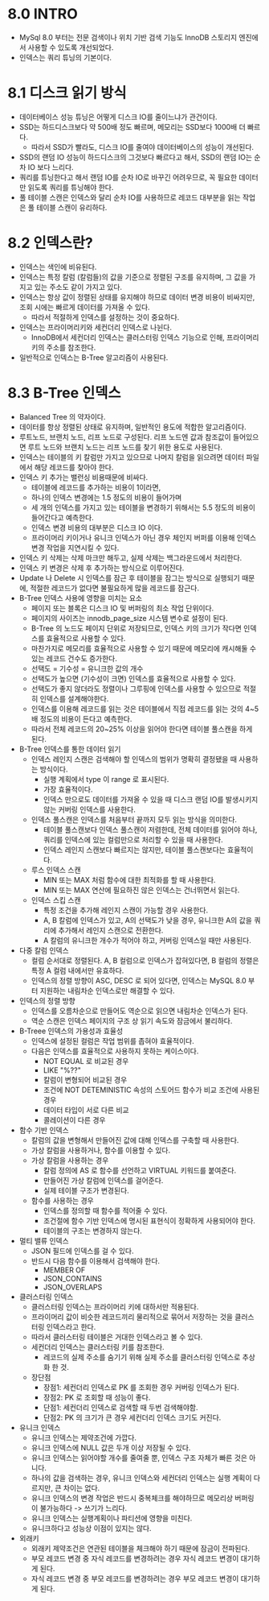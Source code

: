 # 8.0 INTRO
- MySql 8.0 부터는 전문 검색이나 위치 기반 검색 기능도 InnoDB 스토리지 엔진에서 사용할 수 있도록 개선되었다.
- 인덱스는 쿼리 튜닝의 기본이다.

# 8.1 디스크 읽기 방식
- 데이터베이스 성능 튜닝은 어떻게 디스크 IO를 줄이느냐가 관건이다.
- SSD는 하드디스크보다 약 500배 정도 빠르며, 메모리는 SSD보다 1000배 더 빠르다.
    - 따라서 SSD가 빨라도, 디스크 IO를 줄여야 데이터베이스의 성능이 개선된다.
- SSD의 랜덤 IO 성능이 하드디스크의 그것보다 빠르다고 해서, SSD의 랜덤 IO는 순차 IO 보다 느리다.
- 쿼리를 튜닝한다고 해서 랜덤 IO를 순차 IO로 바꾸긴 어려우므로, 꼭 필요한 데이터만 읽도록 쿼리를 튜닝해야 한다.
- 풀 테이블 스캔은 인덱스와 달리 순차 IO를 사용하므로 레코드 대부분을 읽는 작업은 풀 테이블 스캔이 유리하다.

# 8.2 인덱스란?
- 인덱스는 색인에 비유된다.
- 인덱스는 특정 칼럼 (칼럼들)의 값을 기준으로 정렬된 구조를 유지하며, 그 값을 가지고 있는 주소도 같이 가지고 있다.
- 인덱스는 항상 값이 정렬된 상태를 유지해야 하므로 데이터 변경 비용이 비싸지만, 조회 시에는 빠르게 데이터를 가져올 수 있다.
    - 따라서 적절하게 인덱스를 설정하는 것이 중요하다.
- 인덱스는 프라이머리키와 세컨더리 인덱스로 나뉜다.
    - InnoDB에서 세컨더리 인덱스는 클러스터링 인덱스 기능으로 인해, 프라이머리 키의 주소를 참조한다.
- 일반적으로 인덱스는 B-Tree 알고리즘이 사용된다.

# 8.3 B-Tree 인덱스
- Balanced Tree 의 약자이다.
- 데이터를 항상 정렬된 상태로 유지하며, 일반적인 용도에 적합한 알고리즘이다.
- 루트노드, 브랜치 노드, 리프 노드로 구성된다. 리프 노드엔 값과 참조값이 들어있으면 루트 노드와 브랜치 노드는 리프 노드를 찾기 위한 용도로 사용된다.
- 인덱스는 테이블의 키 칼럼만 가지고 있으므로 나머지 칼럼을 읽으려면 데이터 파일에서 해당 레코드를 찾아야 한다.
- 인덱스 키 추가는 밸런싱 비용때문에 비싸다.
    - 테이블에 레코드를 추가하는 비용이 1이라면,
    - 하나의 인덱스 변경에는 1.5 정도의 비용이 들어가며
    - 세 개의 인덱스를 가지고 있는 테이블을 변경하기 위해서는 5.5 정도의 비용이 들어간다고 예측한다.
    - 인덱스 변경 비용의 대부분은 디스크 IO 이다.
    - 프라이머리 키이거나 유니크 인덱스가 아닌 경우 체인지 버퍼를 이용해 인덱스 변경 작업을 지연시킬 수 있다.
- 인덱스 키 삭제는 삭제 마크만 해두고, 실제 삭제는 백그라운드에서 처리한다.
- 인덱스 키 변경은 삭제 후 추가하는 방식으로 이루어진다.
- Update 나 Delete 시 인덱스를 잠근 후 테이블을 잠그는 방식으로 실행되기 때문에, 적절한 레코드가 없다면 불필요하게 많을 레코드를 잠근다.
- B-Tree 인덱스 사용에 영향을 미치는 요소
    - 페이지 또는 블록은 디스크 IO 및 버퍼링의 최소 작업 단위이다.
    - 페이지의 사이즈는 innodb_page_size 시스템 변수로 설정이 된다.
    - B-Tree 의 노드도 페이지 단위로 저장되므로, 인덱스 키의 크기가 작다면 인덱스를 효율적으로 사용할 수 있다.
    - 마찬가지로 메모리를 효율적으로 사용할 수 있기 때문에 메모리에 캐시해둘 수 있는 레코드 건수도 증가한다.
    - 선택도 = 기수성 = 유니크한 값의 개수
    - 선택도가 높으면 (기수성이 크면) 인덱스를 효율적으로 사용할 수 있다.
    - 선택도가 좋지 않더라도 정렬이나 그루핑에 인덱스를 사용할 수 있으므로 적절히 인덱스를 설계해야한다.
    - 인덱스를 이용해 레코드를 읽는 것은 테이블에서 직접 레코드를 읽는 것의 4~5배 정도의 비용이 든다고 예측한다.
    - 따라서 전체 레코드의 20~25% 이상을 읽어야 한다면 테이블 풀스캔을 하게 된다.
- B-Tree 인덱스를 통한 데이터 읽기
    - 인덱스 레인지 스캔은 검색해야 할 인덱스의 범위가 명확히 결정됐을 때 사용하는 방식이다.
        - 실행 계획에서 type 이 range 로 표시된다.
        - 가장 효율적이다.
        - 인덱스 만으로도 데이터를 가져올 수 있을 때 디스크 랜덤 IO를 발생시키지 않는 커버링 인덱스를 사용한다.
    - 인덱스 풀스캔은 인덱스를 처음부터 끝까지 모두 읽는 방식을 의미한다.
        - 테이블 풀스캔보다 인덱스 풀스캔이 저렴한데, 전체 데이터를 읽어야 하나, 쿼리를 인덱스에 있는 컬럼만으로 처리할 수 있을 때 사용한다.
        - 인덱스 레인지 스캔보다 빠르지는 않지만, 테이블 풀스캔보다는 효율적이다.
    - 루스 인덱스 스캔
        - MIN 또는 MAX 처럼 함수에 대한 최적화를 할 때 사용한다.
        - MIN 또는 MAX 연산에 필요하진 않은 인덱스는 건너뛰면서 읽는다.
    - 인덱스 스킵 스캔
        - 특정 조건을 추가해 레인지 스캔이 가능할 경우 사용한다.
        - A, B 칼럼에 인덱스가 있고, A의 선택도가 낮을 경우, 유니크한 A의 값을 쿼리에 추가해서 레인지 스캔으로 전환한다.
        - A 칼럼의 유니크한 개수가 적어야 하고, 커버링 인덱스일 때만 사용된다.
- 다중 칼럼 인덱스
    - 컬럼 순서대로 정렬된다. A, B 컬럼으로 인덱스가 잡혀있다면, B 컬럼의 정렬은 특정 A 컬럼 내에서만 유효하다.
    - 인덱스의 정렬 방향이 ASC, DESC 로 되어 있다면, 인덱스는 MySQL 8.0 부터 지원하는 내림차순 인덱스로만 해결할 수 있다.
- 인덱스의 정렬 방향
    - 인덱스를 오름차순으로 만들어도 역순으로 읽으면 내림차순 인덱스가 된다.
    - 역순 스캔은 인덱스 페이지의 구조 상 읽기 속도와 잠금에서 불리하다.
- B-Treee 인덱스의 가용성과 효율성
    - 인덱스에 설정된 컬럼은 작업 범위를 좁혀야 효율적이다.
    - 다음은 인덱스를 효율적으로 사용하지 못하는 케이스이다.
        - NOT EQUAL 로 비교된 경우
        - LIKE "%??"
        - 칼럼이 변형되어 비교된 경우
        - 조건에 NOT DETEMINISTIC 속성의 스토어드 함수가 비교 조건에 사용된 경우
        - 데이터 타입이 서로 다른 비교
        - 콜레이션이 다른 경우
- 함수 기반 인덱스
    - 칼럼의 값을 변형해서 만들어진 값에 대해 인덱스를 구축할 때 사용한다.
    - 가상 칼럼을 사용하거나, 함수를 이용할 수 있다.
    - 가상 칼럼을 사용하는 경우
        - 칼럼 정의에 AS 로 함수를 선언하고 VIRTUAL 키워드를 붙여준다.
        - 만들어진 가상 칼럼에 인덱스를 걸어준다.
        - 실제 테이블 구조가 변경된다.
    - 함수를 사용하는 경우
        - 인덱스를 정의할 때 함수를 적어줄 수 있다.
        - 조건절에 함수 기반 인덱스에 명시된 표현식이 정확하게 사용되어야 한다.
        - 테이블의 구조는 변경하지 않는다.
- 멀티 밸류 인덱스
    - JSON 필드에 인덱스를 걸 수 있다.
    - 반드시 다음 함수를 이용해서 검색해야 한다.
        - MEMBER OF
        - JSON_CONTAINS
        - JSON_OVERLAPS
- 클러스터링 인덱스
    - 클러스터링 인덱스는 프라이머리 키에 대하서만 적용된다.
    - 프라이머리 값이 비슷한 레코드끼리 물리적으로 묶어서 저장하는 것을 클러스터링 인덱스라고 한다.
    - 따라서 클러스터링 테이블은 거대한 인덱스라고 볼 수 있다.
    - 세컨더리 인덱스는 클러스터링 키를 참조한다.
        - 레코드의 실제 주소를 숨기기 위해 실제 주소를 클러스터링 인덱스로 추상화 한 것.
    - 장단점
        - 장점1: 세컨더리 인덱스로 PK 를 조회한 경우 커버링 인덱스가 된다.
        - 장점2: PK 로 조회할 때 성능이 좋다.
        - 단점1: 세컨더리 인덱스로 검색할 때 두번 검색해야함.
        - 단점2: PK 의 크기가 큰 경우 세컨더리 인덱스 크기도 커진다.
- 유니크 인덱스
    - 유니크 인덱스는 제약조건에 가깝다.
    - 유니크 인덱스에 NULL 값은 두개 이상 저장될 수 있다.
    - 유니크 인덱스는 읽어야할 개수를 줄여줄 뿐, 인덱스 구조 자체가 빠른 것은 아니다.
    - 하나의 값을 검색하는 경우, 유니크 인덱스와 세컨더리 인덱스는 실행 계획이 다르지만, 큰 차이는 없다.
    - 유니크 인덱스의 변경 작업은 반드시 중복체크를 해야하므로 메모리상 버퍼링이 불가능하다 -> 쓰기가 느리다.
    - 유니크 인덱스는 실행계획이나 파티션에 영향을 미친다.
    - 유니크하다고 성능상 이점이 있지는 않다.
- 외래키
    - 외래키 제약조건은 연관된 테이블을 체크해야 하기 때문에 잠금이 전파된다.
    - 부모 레코드 변경 중 자식 레코드를 변경하려는 경우 자식 레코드 변경이 대기하게 된다.
    - 자식 레코드 변경 중 부모 레코드를 변경하려는 경우 부모 레코드 변경이 대기하게 된다.
